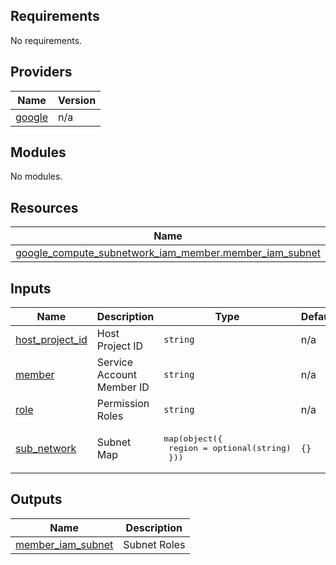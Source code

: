 <!-- BEGIN_TF_DOCS -->
## Requirements

No requirements.

## Providers

| Name | Version |
|------|---------|
| <a name="provider_google"></a> [google](#provider\_google) | n/a |

## Modules

No modules.

## Resources

| Name | Type |
|------|------|
| [google_compute_subnetwork_iam_member.member_iam_subnet](https://registry.terraform.io/providers/hashicorp/google/latest/docs/resources/compute_subnetwork_iam_member) | resource |

## Inputs

| Name | Description | Type | Default | Required |
|------|-------------|------|---------|:--------:|
| <a name="input_host_project_id"></a> [host\_project\_id](#input\_host\_project\_id) | Host Project ID | `string` | n/a | yes |
| <a name="input_member"></a> [member](#input\_member) | Service Account Member ID | `string` | n/a | yes |
| <a name="input_role"></a> [role](#input\_role) | Permission Roles | `string` | n/a | yes |
| <a name="input_sub_network"></a> [sub\_network](#input\_sub\_network) | Subnet Map | <pre>map(object({<br>    region = optional(string)<br>  }))</pre> | `{}` | no |

## Outputs

| Name | Description |
|------|-------------|
| <a name="output_member_iam_subnet"></a> [member\_iam\_subnet](#output\_member\_iam\_subnet) | Subnet Roles |
<!-- END_TF_DOCS -->